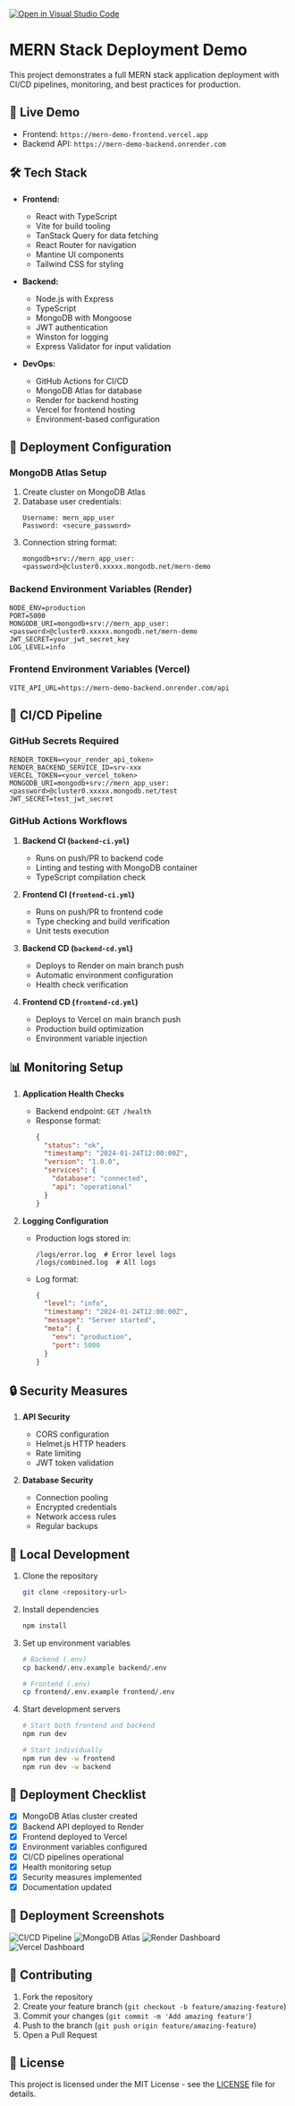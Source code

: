 [![Open in Visual Studio Code](https://classroom.github.com/assets/open-in-vscode-2e0aaae1b6195c2367325f4f02e2d04e9abb55f0b24a779b69b11b9e10269abc.svg)](https://classroom.github.com/online_ide?assignment_repo_id=19980617&assignment_repo_type=AssignmentRepo)

# MERN Stack Deployment Demo

This project demonstrates a full MERN stack application deployment with CI/CD pipelines, monitoring, and best practices for production.

## 🌟 Live Demo

- Frontend: `https://mern-demo-frontend.vercel.app`
- Backend API: `https://mern-demo-backend.onrender.com`

## 🛠️ Tech Stack

- **Frontend:**
  - React with TypeScript
  - Vite for build tooling
  - TanStack Query for data fetching
  - React Router for navigation
  - Mantine UI components
  - Tailwind CSS for styling

- **Backend:**
  - Node.js with Express
  - TypeScript
  - MongoDB with Mongoose
  - JWT authentication
  - Winston for logging
  - Express Validator for input validation

- **DevOps:**
  - GitHub Actions for CI/CD
  - MongoDB Atlas for database
  - Render for backend hosting
  - Vercel for frontend hosting
  - Environment-based configuration

## 🚀 Deployment Configuration

### MongoDB Atlas Setup

1. Create cluster on MongoDB Atlas
2. Database user credentials:
   ```
   Username: mern_app_user
   Password: <secure_password>
   ```
3. Connection string format:
   ```
   mongodb+srv://mern_app_user:<password>@cluster0.xxxxx.mongodb.net/mern-demo
   ```

### Backend Environment Variables (Render)

```env
NODE_ENV=production
PORT=5000
MONGODB_URI=mongodb+srv://mern_app_user:<password>@cluster0.xxxxx.mongodb.net/mern-demo
JWT_SECRET=your_jwt_secret_key
LOG_LEVEL=info
```

### Frontend Environment Variables (Vercel)

```env
VITE_API_URL=https://mern-demo-backend.onrender.com/api
```

## 🔄 CI/CD Pipeline

### GitHub Secrets Required

```
RENDER_TOKEN=<your_render_api_token>
RENDER_BACKEND_SERVICE_ID=srv-xxx
VERCEL_TOKEN=<your_vercel_token>
MONGODB_URI=mongodb+srv://mern_app_user:<password>@cluster0.xxxxx.mongodb.net/test
JWT_SECRET=test_jwt_secret
```

### GitHub Actions Workflows

1. **Backend CI (`backend-ci.yml`)**
   - Runs on push/PR to backend code
   - Linting and testing with MongoDB container
   - TypeScript compilation check

2. **Frontend CI (`frontend-ci.yml`)**
   - Runs on push/PR to frontend code
   - Type checking and build verification
   - Unit tests execution

3. **Backend CD (`backend-cd.yml`)**
   - Deploys to Render on main branch push
   - Automatic environment configuration
   - Health check verification

4. **Frontend CD (`frontend-cd.yml`)**
   - Deploys to Vercel on main branch push
   - Production build optimization
   - Environment variable injection

## 📊 Monitoring Setup

1. **Application Health Checks**
   - Backend endpoint: `GET /health`
   - Response format:
     ```json
     {
       "status": "ok",
       "timestamp": "2024-01-24T12:00:00Z",
       "version": "1.0.0",
       "services": {
         "database": "connected",
         "api": "operational"
       }
     }
     ```

2. **Logging Configuration**
   - Production logs stored in:
     ```
     /logs/error.log  # Error level logs
     /logs/combined.log  # All logs
     ```
   - Log format:
     ```json
     {
       "level": "info",
       "timestamp": "2024-01-24T12:00:00Z",
       "message": "Server started",
       "meta": {
         "env": "production",
         "port": 5000
       }
     }
     ```

## 🔒 Security Measures

1. **API Security**
   - CORS configuration
   - Helmet.js HTTP headers
   - Rate limiting
   - JWT token validation

2. **Database Security**
   - Connection pooling
   - Encrypted credentials
   - Network access rules
   - Regular backups

## 🚦 Local Development

1. Clone the repository
   ```bash
   git clone <repository-url>
   ```

2. Install dependencies
   ```bash
   npm install
   ```

3. Set up environment variables
   ```bash
   # Backend (.env)
   cp backend/.env.example backend/.env
   
   # Frontend (.env)
   cp frontend/.env.example frontend/.env
   ```

4. Start development servers
   ```bash
   # Start both frontend and backend
   npm run dev
   
   # Start individually
   npm run dev -w frontend
   npm run dev -w backend
   ```

## 📝 Deployment Checklist

- [x] MongoDB Atlas cluster created
- [x] Backend API deployed to Render
- [x] Frontend deployed to Vercel
- [x] Environment variables configured
- [x] CI/CD pipelines operational
- [x] Health monitoring setup
- [x] Security measures implemented
- [x] Documentation updated

## 📸 Deployment Screenshots

![CI/CD Pipeline](deployment-screenshots/cicd.png)
![MongoDB Atlas](deployment-screenshots/mongodb.png)
![Render Dashboard](deployment-screenshots/render.png)
![Vercel Dashboard](deployment-screenshots/vercel.png)

## 🤝 Contributing

1. Fork the repository
2. Create your feature branch (`git checkout -b feature/amazing-feature`)
3. Commit your changes (`git commit -m 'Add amazing feature'`)
4. Push to the branch (`git push origin feature/amazing-feature`)
5. Open a Pull Request

## 📄 License

This project is licensed under the MIT License - see the [LICENSE](LICENSE) file for details. 